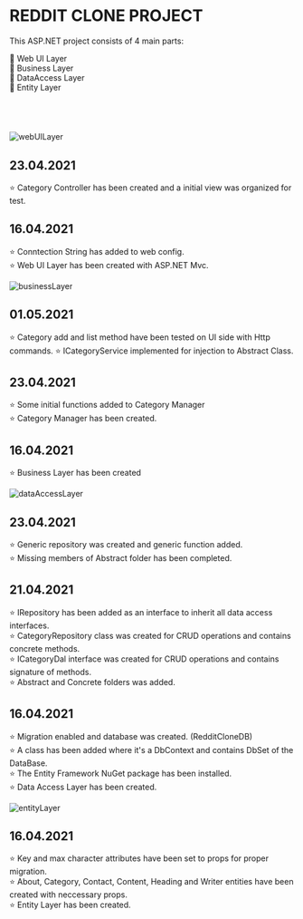 # REDDIT CLONE PROJECT

This ASP.NET project consists of 4 main parts:

:pushpin: Web UI Layer  <br>
:pushpin: Business Layer <br>
:pushpin: DataAccess Layer <br>
:pushpin: Entity Layer <br>

#
<br>

![webUILayer](https://user-images.githubusercontent.com/75935753/115037508-34725f00-9ed7-11eb-8a29-483eac50d6aa.png)

## 23.04.2021 <br>

:star: Category Controller has been created and a initial view was organized for test.

## 16.04.2021 <br>

:star: Conntection String has added to web config. <br>
:star: Web UI Layer has been created with ASP.NET Mvc. <br>

![businessLayer](https://user-images.githubusercontent.com/75935753/115037482-30464180-9ed7-11eb-8cba-a15665f854be.jpg)

## 01.05.2021 <br>
:star: Category add and list method have been tested on UI side with Http commands.
:star: ICategoryService implemented for injection to Abstract Class.

## 23.04.2021 <br>
:star: Some initial functions added to Category Manager <br>
:star: Category Manager has been created.<br>

## 16.04.2021 <br>

:star: Business Layer has been created <br>


![dataAccessLayer](https://user-images.githubusercontent.com/75935753/115037492-32100500-9ed7-11eb-8dc2-8bac6bf8f6c1.jpg)

## 23.04.2021 <br>
:star: Generic repository was created and generic function added. <br>
:star: Missing members of Abstract folder has been completed.<br>

## 21.04.2021 <br>

:star: IRepository has been added as an interface to inherit all data access interfaces. <br>
:star: CategoryRepository class was created for CRUD operations and contains concrete methods. <br>
:star: ICategoryDal interface was created for CRUD operations and contains signature of methods. <br>
:star: Abstract and Concrete folders was added. <br>
## 16.04.2021 <br>

:star: Migration enabled and database was created. (RedditCloneDB) <br>
:star: A class has been added where it's a DbContext and contains DbSet of the DataBase. <br>
:star: The Entity Framework NuGet package has been installed. <br>
:star: Data Access Layer has been created.<br>  

![entityLayer](https://user-images.githubusercontent.com/75935753/115037502-33413200-9ed7-11eb-8d61-8909efcb18f2.jpg)

## 16.04.2021 <br>

:star: Key and max character attributes have been set to props for proper migration. <br>
:star: About, Category, Contact, Content, Heading and Writer entities have been created with neccessary props. <br>
:star: Entity Layer has been created. <br>
